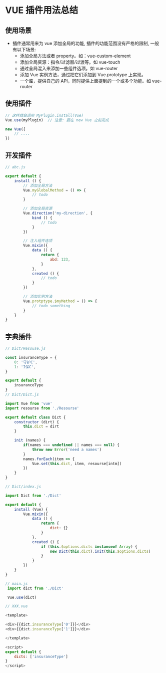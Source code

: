 # VUE 插件用法总结
## 使用场景
- 插件通常用来为 vue 添加全局的功能, 插件的功能范围没有严格的限制, 一般有以下场景:
    - 添加全局方法或者 property。如：vue-custom-element
    - 添加全局资源：指令/过滤器/过渡等。如 vue-touch
    - 通过全局混入来添加一些组件选项。如 vue-router
    - 添加 Vue 实例方法，通过把它们添加到 Vue.prototype 上实现。
    - 一个库，提供自己的 API，同时提供上面提到的一个或多个功能。如 vue-router

## 使用插件
```js
// 这样就会调用 MyPlugin.install(Vue)
Vue.use(myPlugin)  // 注意: 要在 new Vue 之前完成

new Vue({
    // ....
})

```

## 开发插件
```js
// abc.js

export default {
    install () {
        // 添加全局方法
        Vue.myGlobalMethod = () => {
            // todo
        }

        // 添加全局资源
        Vue.direction('my-direction', {
            bind () {
                // todo
            }
        })

        // 注入组件选项
        Vue.mixin({
            data () {
                return {
                    abd: 123,
                }
            },
            created () {
                // todo
            }
        })

        // 添加实例方法
        Vue.protptype.$myMethod = () => {
            // todo something
        }
    }
}
```

## 字典插件

```js
// Dict/Resouse.js

const insuranceType = {
    0: '守护C',
    1: 'I保C',
}

export default {
    insuranceType
}
// Dict/Dict.js

import Vue from 'vue'
import resourse from './Resourse'

export default class Dict {
    constructor (dirt) {
        this.dict = dirt
    }

    init (names) {
        if(names === undefined || names === null) {
            throw new Error('need a names')
        }
        names.forEach(item => {
            Vue.set(this.dict, item, resourse[intm])
        })
    }
}

// Dict/index.js

import Dict from './Dict'

export default {
    install (Vue) {
        Vue.mixin({
            data () {
                return {
                    dict: {}
                }
            },
            created () {
                if (this.$options.dicts instanceof Array) {
                    new Dict(this.dict).init(this.$options.dicts)
                }
            }
        })
    }
}

// main.js
 import dict from './Dict'

 Vue.use(dict)

// XXX.vue

<template>

<div>{{dict.insuranceType['0']}}</div>
<div>{{dict.insuranceType['1']}}</div>

</template>

<script>
export default {
    dicts: ['insuranceType']
}
</script>
```